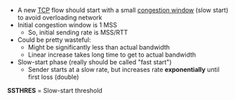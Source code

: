 - A new [TCP](TCP/TCP.md) flow should start with a small [congestion window](TCP/Congestion/TCP%20Congestion.md#congestion-window) (slow start) to avoid overloading network
- Initial congestion window is 1 MSS
	- So, initial sending rate is MSS/RTT
- Could be pretty wasteful:
	- Might be significantly less than actual bandwidth
	- Linear increase takes long time to get to actual bandwidth
- Slow-start phase (really should be called "fast start")
	- Sender starts at a slow rate, but increases rate **exponentially** until first loss (double)

**SSTHRES** = Slow-start threshold
